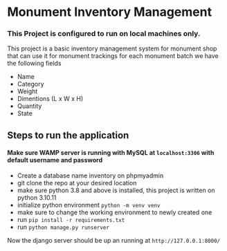# Monument Inventory Management
### This Project is configured to run on local machines only.
This project is a basic inventory management system for monument shop that can use it for monument trackings for each monument batch we have the following fields


- Name
- Category
- Weight
- Dimentions (L x W x H)
- Quantity
- State

## Steps to run the application
#### Make sure WAMP server is running with MySQL at ``` localhost:3306 ``` with default username and password
- Create a database name inventory on phpmyadmin
- git clone the repo at your desired location
- make sure python 3.8 and above is installed, this project is written on python 3.10.11
- initialize python environment ``` python -m venv venv ```
- make sure to change the working environment to newly created one
- run ``` pip install -r requirements.txt ```
- run ``` python manage.py runserver ```

Now the django server should be up an running at ``` http://127.0.0.1:8000/ ```
